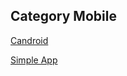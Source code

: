 ## Category Mobile

[Candroid](https://github.com/PrathmeshPure/CTF-Writeups/blob/master/NahamCon%20CTF/Mobile/Candroid/)

[Simple App](https://github.com/PrathmeshPure/CTF-Writeups/blob/master/NahamCon%20CTF/Mobile/Simple%20App/)